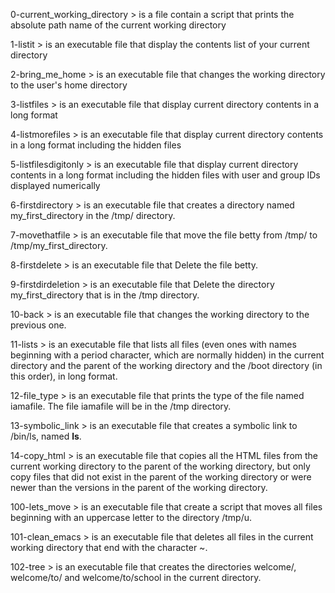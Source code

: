 0-current_working_directory > is a file contain a script that prints the absolute path name of the current working directory

1-listit > is an executable file that display the contents list of your current directory

2-bring_me_home > is an executable file that changes the working directory to the user's home directory

3-listfiles > is an executable file that display current directory contents in a long format

4-listmorefiles > is an executable file that display current directory contents in a long format including the hidden files

5-listfilesdigitonly > is an executable file that display current directory contents in a long format including the hidden files with user and group IDs displayed numerically

6-firstdirectory > is an executable file that creates a directory named my_first_directory in the /tmp/ directory.

7-movethatfile >  is an executable file that move the file betty from /tmp/ to /tmp/my_first_directory.

8-firstdelete >  is an executable file that Delete the file betty.

9-firstdirdeletion >  is an executable file that Delete the directory my_first_directory that is in the /tmp directory.

10-back >  is an executable file that changes the working directory to the previous one.

11-lists > is an executable file that lists all files (even ones with names beginning with a period character, which are normally hidden) in the current directory and the parent of the working directory and the /boot directory (in this order), in long format.

12-file_type > is an executable file that prints the type of the file named iamafile. The file iamafile will be in the /tmp directory.

13-symbolic_link > is an executable file that creates a symbolic link to /bin/ls, named __ls__.

14-copy_html > is an executable file that copies all the HTML files from the current working directory to the parent of the working directory, but only copy files that did not exist in the parent of the working directory or were newer than the versions in the parent of the working directory.

100-lets_move > is an executable file that create a script that moves all files beginning with an uppercase letter to the directory /tmp/u.

101-clean_emacs > is an executable file that deletes all files in the current working directory that end with the character ~.

102-tree > is an executable file that creates the directories welcome/, welcome/to/ and welcome/to/school in the current directory.

